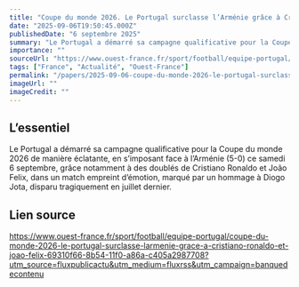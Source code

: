 ```yaml
---
title: "Coupe du monde 2026. Le Portugal surclasse l’Arménie grâce à Cristiano Ronaldo et João Félix"
date: "2025-09-06T19:50:45.000Z"
publishedDate: "6 septembre 2025"
summary: "Le Portugal a démarré sa campagne qualificative pour la Coupe du monde 2026 de manière éclatante, en s’imposant face à l’Arménie (5-0) ce samedi 6 septembre, grâce notamment à des doublés de Cristiano Ronaldo et João Felix, dans un match empreint d’émotion, marqué par un hommage à Diogo Jota, disparu tragiquement en juillet dernier."
importance: ""
sourceUrl: "https://www.ouest-france.fr/sport/football/equipe-portugal/coupe-du-monde-2026-le-portugal-surclasse-larmenie-grace-a-cristiano-ronaldo-et-joao-felix-69310f66-8b54-11f0-a86a-c405a2987708?utm_source=fluxpublicactu&utm_medium=fluxrss&utm_campaign=banquedecontenu"
tags: ["France", "Actualité", "Ouest-France"]
permalink: "/papers/2025-09-06-coupe-du-monde-2026-le-portugal-surclasse-larmenie-grace-a-cristiano-ronaldo-et-joao-felix"
imageUrl: ""
imageCredit: ""
---
```


## L’essentiel

Le Portugal a démarré sa campagne qualificative pour la Coupe du monde 2026 de manière éclatante, en s’imposant face à l’Arménie (5-0) ce samedi 6 septembre, grâce notamment à des doublés de Cristiano Ronaldo et João Felix, dans un match empreint d’émotion, marqué par un hommage à Diogo Jota, disparu tragiquement en juillet dernier.

## Lien source

https://www.ouest-france.fr/sport/football/equipe-portugal/coupe-du-monde-2026-le-portugal-surclasse-larmenie-grace-a-cristiano-ronaldo-et-joao-felix-69310f66-8b54-11f0-a86a-c405a2987708?utm_source=fluxpublicactu&utm_medium=fluxrss&utm_campaign=banquedecontenu

